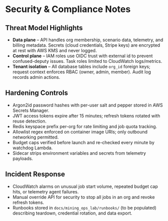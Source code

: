 # Security & Compliance Notes

## Threat Model Highlights

- **Data plane** – API handles org membership, scenario data, telemetry, and billing metadata. Secrets (cloud credentials, Stripe keys) are encrypted at rest with AWS KMS and never logged.
- **Control plane** – IAM roles use OIDC trust with external id to prevent confused-deputy issues. Task roles limited to CloudWatch logs/metrics.
- **Tenant isolation** – All database tables include `org_id` foreign keys; request context enforces RBAC (owner, admin, member). Audit log records admin actions.

## Hardening Controls

- Argon2id password hashes with per-user salt and pepper stored in AWS Secrets Manager.
- JWT access tokens expire after 15 minutes; refresh tokens rotated with reuse detection.
- Redis keyspace prefix per-org for rate limiting and job quota tracking.
- Allowlist regex enforced on container image URIs; only outbound networking permitted.
- Budget caps verified before launch and re-checked every minute by watchdog Lambda.
- Sidecar strips environment variables and secrets from telemetry payloads.

## Incident Response

- CloudWatch alarms on unusual job start volume, repeated budget cap hits, or telemetry agent failures.
- Manual override API for security to stop all jobs in an org and revoke refresh tokens.
- Runbooks stored in `docs/mining_ops_lab/runbooks/` (to be populated) describing teardown, credential rotation, and data export.
